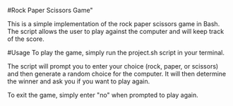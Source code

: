 #Rock Paper Scissors Game"

This is a simple implementation of the rock paper scissors game in Bash. The script allows the user to play against the computer and will keep track of the score.

#Usage
To play the game, simply run the project.sh script in your terminal.

The script will prompt you to enter your choice (rock, paper, or scissors) and then generate a random choice for the computer. It will then determine the winner and ask you if you want to play again.

To exit the game, simply enter "no" when prompted to play again.